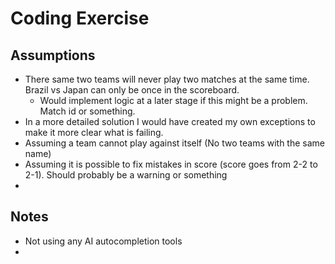 # Coding Exercise

## Assumptions

- There same two teams will never play two matches at the same time. Brazil vs Japan can only be once in the scoreboard.
  - Would implement logic at a later stage if this might be a problem. Match id or something.
- In a more detailed solution I would have created my own exceptions to make it more clear what is failing. 
- Assuming a team cannot play against itself (No two teams with the same name)
- Assuming it is possible to fix mistakes in score (score goes from 2-2 to 2-1). Should probably be a warning or something
- 

## Notes
- Not using any AI autocompletion tools
- 